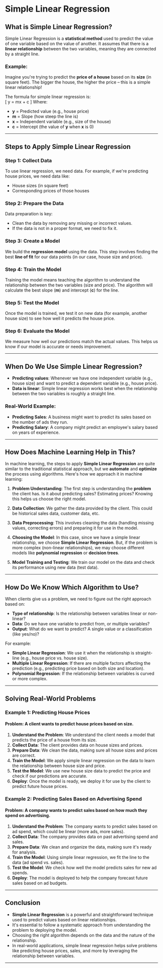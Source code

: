 # **Simple Linear Regression**

## **What is Simple Linear Regression?**

Simple Linear Regression is a **statistical method** used to predict the value of one variable based on the value of another. It assumes that there is a **linear relationship** between the two variables, meaning they are connected by a straight line.

### Example:
Imagine you're trying to predict the **price of a house** based on its **size** (in square feet). The bigger the house, the higher the price – this is a simple linear relationship!

The formula for simple linear regression is:  
\[
y = mx + c
\]
Where:
- **y** = Predicted value (e.g., house price)
- **m** = Slope (how steep the line is)
- **x** = Independent variable (e.g., size of the house)
- **c** = Intercept (the value of **y** when **x** is 0)

---

## **Steps to Apply Simple Linear Regression**

### Step 1: **Collect Data**
To use linear regression, we need data. For example, if we're predicting house prices, we need data like:
- House sizes (in square feet)
- Corresponding prices of those houses

### Step 2: **Prepare the Data**
Data preparation is key:
- Clean the data by removing any missing or incorrect values.
- If the data is not in a proper format, we need to fix it.

### Step 3: **Create a Model**
We build the **regression model** using the data. This step involves finding the best **line of fit** for our data points (in our case, house size and price).

### Step 4: **Train the Model**
Training the model means teaching the algorithm to understand the relationship between the two variables (size and price). The algorithm will calculate the best slope (**m**) and intercept (**c**) for the line.

### Step 5: **Test the Model**
Once the model is trained, we test it on new data (for example, another house size) to see how well it predicts the house price.

### Step 6: **Evaluate the Model**
We measure how well our predictions match the actual values. This helps us know if our model is accurate or needs improvement.

---

## **When Do We Use Simple Linear Regression?**

- **Predicting values**: Whenever we have one independent variable (e.g., house size) and want to predict a dependent variable (e.g., house price).
- **Data is linear**: Simple linear regression works best when the relationship between the two variables is roughly a straight line.

### Real-World Example:
- **Predicting Sales**: A business might want to predict its sales based on the number of ads they run.
- **Predicting Salary**: A company might predict an employee's salary based on years of experience.

---

## **How Does Machine Learning Help in This?**

In machine learning, the steps to apply **Simple Linear Regression** are quite similar to the traditional statistical approach, but we **automate** and **optimize** the process using algorithms. Here's how we approach it in machine learning:

1. **Problem Understanding**: The first step is understanding the **problem** the client has. Is it about predicting sales? Estimating prices? Knowing this helps us choose the right model.
   
2. **Data Collection**: We gather the data provided by the client. This could be historical sales data, customer data, etc.

3. **Data Preprocessing**: This involves cleaning the data (handling missing values, correcting errors) and preparing it for use in the model.

4. **Choosing the Model**: In this case, since we have a simple linear relationship, we choose **Simple Linear Regression**. But, if the problem is more complex (non-linear relationships), we may choose different models like **polynomial regression** or **decision trees**.

5. **Model Training and Testing**: We train our model on the data and check its performance using new data (test data).

---

## **How Do We Know Which Algorithm to Use?**

When clients give us a problem, we need to figure out the right approach based on:
- **Type of relationship**: Is the relationship between variables linear or non-linear?
- **Data**: Do we have one variable to predict from, or multiple variables?
- **Output**: What do we want to predict? A single value or a classification (like yes/no)?

For example:
- **Simple Linear Regression**: We use it when the relationship is straight-line (e.g., house price vs. house size).
- **Multiple Linear Regression**: If there are multiple factors affecting the prediction (e.g., predicting price based on both size and location).
- **Polynomial Regression**: If the relationship between variables is curved or more complex.

---

## **Solving Real-World Problems**

### Example 1: Predicting House Prices
#### Problem: A client wants to predict house prices based on size.

1. **Understand the Problem**: We understand the client needs a model that predicts the price of a house from its size.
2. **Collect Data**: The client provides data on house sizes and prices.
3. **Prepare Data**: We clean the data, making sure all house sizes and prices are correct.
4. **Train the Model**: We apply simple linear regression on the data to learn the relationship between house size and price.
5. **Test the Model**: We use new house size data to predict the price and check if our predictions are accurate.
6. **Deploy**: Once the model is ready, we deploy it for use by the client to predict future house prices.

### Example 2: Predicting Sales Based on Advertising Spend
#### Problem: A company wants to predict sales based on how much they spend on advertising.

1. **Understand the Problem**: The company wants to predict sales based on ad spend, which could be linear (more ads, more sales).
2. **Collect Data**: The company provides data on past advertising spend and sales.
3. **Prepare Data**: We clean and organize the data, making sure it's ready for analysis.
4. **Train the Model**: Using simple linear regression, we fit the line to the data (ad spend vs. sales).
5. **Test the Model**: We check how well the model predicts sales for new ad spends.
6. **Deploy**: The model is deployed to help the company forecast future sales based on ad budgets.

---

## **Conclusion**

- **Simple Linear Regression** is a powerful and straightforward technique used to predict values based on linear relationships.
- It's essential to follow a systematic approach from understanding the problem to deploying the model.
- Choosing the right algorithm depends on the data and the nature of the relationship.
- In real-world applications, simple linear regression helps solve problems like predicting house prices, sales, and more by leveraging the relationship between variables.

---

